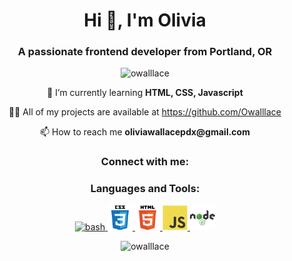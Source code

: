 <!DOCTYPE html>
<html lang="en">
<head>
<meta charset="UTF-8">
<meta name="viewport" content="width=device-width, initial-scale=1.0">
<title>Olivia's Portfolio</title>
</head>
<body>

<h1 align="center">Hi 👋, I'm Olivia</h1>
<h3 align="center">A passionate frontend developer from Portland, OR</h3>

<p align="center">
  <img src="https://komarev.com/ghpvc/?username=owalllace&label=Profile%20views&color=0e75b6&style=flat" alt="owalllace" />
</p>

<p align="center">
  🌱 I’m currently learning <strong>HTML, CSS, Javascript</strong>
</p>

<p align="center">
  👨‍💻 All of my projects are available at <a href="https://github.com/Owalllace" target="_blank">https://github.com/Owalllace</a>
</p>

<p align="center">
  📫 How to reach me <strong>oliviawallacepdx@gmail.com</strong>
</p>

<h3 align="center">Connect with me:</h3>
<p align="center">
  <!-- Your connect with me links go here -->
</p>

<h3 align="center">Languages and Tools:</h3>
<p align="center">
  <a href="https://www.gnu.org/software/bash/" target="_blank" rel="noreferrer">
    <img src="https://www.vectorlogo.zone/logos/gnu_bash/gnu_bash-icon.svg" alt="bash" width="40" height="40"/>
  </a>
  <a href="https://www.w3schools.com/css/" target="_blank" rel="noreferrer">
    <img src="https://raw.githubusercontent.com/devicons/devicon/master/icons/css3/css3-original-wordmark.svg" alt="css3" width="40" height="40"/>
  </a>
  <a href="https://www.w3.org/html/" target="_blank" rel="noreferrer">
    <img src="https://raw.githubusercontent.com/devicons/devicon/master/icons/html5/html5-original-wordmark.svg" alt="html5" width="40" height="40"/>
  </a>
  <a href="https://developer.mozilla.org/en-US/docs/Web/JavaScript" target="_blank" rel="noreferrer">
    <img src="https://raw.githubusercontent.com/devicons/devicon/master/icons/javascript/javascript-original.svg" alt="javascript" width="40" height="40"/>
  </a>
  <a href="https://nodejs.org" target="_blank" rel="noreferrer">
    <img src="https://raw.githubusercontent.com/devicons/devicon/master/icons/nodejs/nodejs-original-wordmark.svg" alt="nodejs" width="40" height="40"/>
  </a>
</p>

<p align="center">
  <img src="https://github-readme-streak-stats.herokuapp.com/?user=owalllace&" alt="owalllace" />
</p>

</body>
</html>
